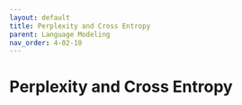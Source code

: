 ```yaml
---
layout: default
title: Perplexity and Cross Entropy
parent: Language Modeling
nav_order: 4-02-10
---
```


# Perplexity and Cross Entropy

